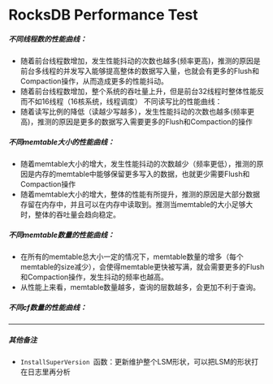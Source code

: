 # RocksDB Performance Test

##### 不同线程数的性能曲线：

- 随着前台线程数增加，发生性能抖动的次数也越多(频率更高)，推测的原因是前台多线程的并发写入能够提高整体的数据写入量，也就会有更多的Flush和Compaction操作，从而造成更多的性能抖动。
- 随着前台线程数增加，整个系统的吞吐量上升，但是前台32线程时整体性能反而不如16线程（16核系统，线程调度）
不同读写比的性能曲线：
- 随着读写比例的降低（读越少写越多），发生性能抖动的次数也越多(频率更高)，推测的原因是更多的数据写入需要更多的Flush和Compaction的操作

##### 不同memtable大小的性能曲线：

- 随着memtable大小的增大，发生性能抖动的次数越少（频率更低），推测的原因是内存的memtable中能够保留更多写入的数据，也就更少需要Flush和Compaction操作
- 随着memtable大小的增大，整体的性能有所提升，推测的原因是大部分数据存留在内存中，并且可以在内存中读取到。推测当memtable的大小足够大时，整体的吞吐量会趋向稳定。

##### 不同memtable数量的性能曲线：

- 在所有的memtable总大小一定的情况下，memtable数量的增多（每个memtable的size减少），会使得memtable更快被写满，就会需要更多的Flush和Compaction操作，发生抖动的频率也越高。
- 从性能上来看，memtable数量越多，查询的层数越多，会更加不利于查询。

##### 不同cf数量的性能曲线：



----

##### 其他备注

- `InstallSuperVersion `函数：更新维护整个LSM形状，可以把LSM的形状打在日志里再分析
